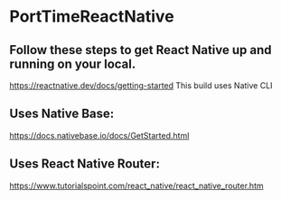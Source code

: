 # PortTimeReactNative

## Follow these steps to get React Native up and running on your local.
https://reactnative.dev/docs/getting-started
This build uses Native CLI

## Uses Native Base:
https://docs.nativebase.io/docs/GetStarted.html

## Uses React Native Router:
https://www.tutorialspoint.com/react_native/react_native_router.htm
